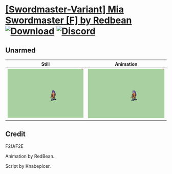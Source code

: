 # [\[Swordmaster-Variant\] Mia Swordmaster \[F\] by Redbean](./) [![Download](https://img.shields.io/badge/Download--red?style=social&logo=github)](https://minhaskamal.github.io/DownGit/#/home?url=https://github.com/Klokinator/FE-Repo/tree/main/Battle%20Animations%2FInfantry%20-%20(Swd)%20Myrms%20and%20Swordmasters%2F%5BSwordmaster-Variant%5D%20Mia%20Swordmaster%20%5BF%5D%20by%20Redbean%2F8.%20Unarmed) [![Discord](https://img.shields.io/badge/Discord--blue?style=social&logo=discord)](https://discord.gg/C7VNGnyTPA)

## Unarmed

| Still | Animation |
| :---: | :-------: |
| ![Unarmed still](./Unarmed_000.png) | ![Unarmed](./Unarmed.gif) |

## Credit

F2U/F2E

Animation by RedBean.

Script by Knabepicer.
